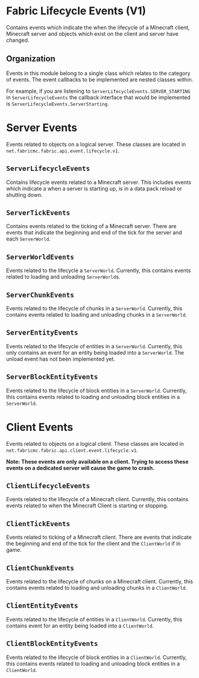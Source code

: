 # Fabric Lifecycle Events (V1)

Contains events which indicate the when the lifecycle of a Minecraft client, Minecraft server and objects which exist on the client and server have changed.

## Organization

Events in this module belong to a single class which relates to the category of events.
The event callbacks to be implemented are nested classes within.

For example, if you are listening to `ServerLifecycleEvents.SERVER_STARTING` in `ServerLifecycleEvents` the callback interface that would be implemented is `ServerLifecycleEvents.ServerStarting`.

# Server Events

Events related to objects on a logical server.
These classes are located in `net.fabricmc.fabric.api.event.lifecycle.v1`.

## `ServerLifecycleEvents`

Contains lifecycle events related to a Minecraft server.
This includes events which indicate a when a server is starting up, is in a data pack reload or shutting down.

## `ServerTickEvents`

Contains events related to the ticking of a Minecraft server.
There are events that indicate the beginning and end of the tick for the server and each `ServerWorld`.

## `ServerWorldEvents`

Events related to the lifecycle a `ServerWorld`.
Currently, this contains events related to loading and unloading `ServerWorld`s.

## `ServerChunkEvents`

Events related to the lifecycle of chunks in a `ServerWorld`.
Currently, this contains events related to loading and unloading chunks in a `ServerWorld`.

## `ServerEntityEvents`

Events related to the lifecycle of entities in a `ServerWorld`.
Currently, this only contains an event for an entity being loaded into a `ServerWorld`.
The unload event has not been implemented yet.

## `ServerBlockEntityEvents`

Events related to the lifecycle of block entities in a `ServerWorld`.
Currently, this contains events related to loading and unloading block entities in a `ServerWorld`.

# Client Events

Events related to objects on a logical client.
These classes are located in `net.fabricmc.fabric.api.client.event.lifecycle.v1`.

**Note: These events are only available on a client. Trying to access these events on a dedicated server will cause the game to crash.**

## `ClientLifecycleEvents`

Events related to the lifecycle of a Minecraft client.
Currently, this contains events related to when the Minecraft Client is starting or stopping.

## `ClientTickEvents`

Events related to ticking of a Minecraft client.
There are events that indicate the beginning and end of the tick for the client and the `ClientWorld` if in game.

## `ClientChunkEvents`

Events related to the lifecycle of chunks on a Minecraft client.
Currently, this contains events related to loading and unloading chunks in a `ClientWorld`.

## `ClientEntityEvents`

Events related to the lifecycle of entities in a `ClientWorld`.
Currently, this contains event for an entity being loaded into a `ClientWorld`.

## `ClientBlockEntityEvents`

Events related to the lifecycle of block entities in a `ClientWorld`.
Currently, this contains events related to loading and unloading block entities in a `ClientWorld`.

